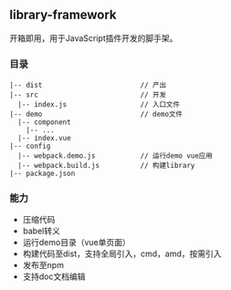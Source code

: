 ## library-framework

开箱即用，用于JavaScript插件开发的脚手架。

### 目录
```
|-- dist                        // 产出
|-- src                         // 开发
  |-- index.js                  // 入口文件
|-- demo                        // demo文件
  |-- component
    |-- ...
  |-- index.vue
|-- config
  |-- webpack.demo.js           // 运行demo vue应用
  |-- webpack.build.js          // 构建library
|-- package.json
```

### 能力
- 压缩代码
- babel转义
- 运行demo目录（vue单页面）
- 构建代码至dist，支持全局引入，cmd，amd，按需引入
- 发布至npm
- 支持doc文档编辑